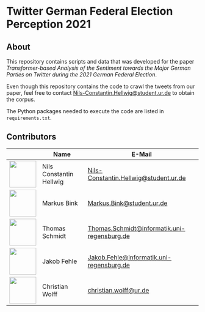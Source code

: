 # Twitter German Federal Election Perception 2021


## About

This repository contains scripts and data that was developed for the paper  *Transformer-based Analysis of the Sentiment towards the Major German Parties on Twitter during the 2021 German Federal Election*.

Even though this repository contains the code to crawl the tweets from our paper, feel free to contact Nils-Constantin.Hellwig@student.ur.de to obtain the corpus.

The Python packages needed to execute the code are listed in `requirements.txt`.

## Contributors

&nbsp;|Name|E-Mail
-------- |--------|--------
<img src="https://avatars2.githubusercontent.com/u/44339207?s=60&v=4" width="70">|Nils Constantin Hellwig|Nils-Constantin.Hellwig@student.ur.de
<img src="https://avatars.githubusercontent.com/u/12990702?v=4" width="70">|Markus Bink|Markus.Bink@student.ur.de
<img src="https://www.uni-regensburg.de/assets/_processed_/d/0/csm_mi-teamfotos-thomas-schmidt-closeup_c7d3a6f26d.jpg" width="70">|Thomas Schmidt|Thomas.Schmidt@informatik.uni-regensburg.de
<img src="https://avatars.githubusercontent.com/u/16231319?v=4" width="70">|Jakob Fehle|Jakob.Fehle@informatik.uni-regensburg.de
<img src="https://www.uni-regensburg.de/assets/_processed_/3/2/csm_mi-teamfotos-christian-wolff-closeup_948f0f672b.jpg" width="70">|Christian Wolff|christian.wolff@ur.de
